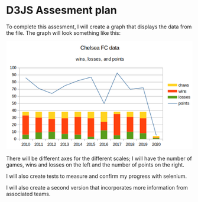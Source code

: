 # D3JS Assesment plan

To complete this assesment, I will create a graph that displays the data from the file.
The graph will look something like this:

![Chelsea FC data](Chelsea_FC_Data_draft.png)

There will be different axes for the different scales; I will have the number of games, wins and losses on the left and the number of points on the right.

I will also create tests to measure and confirm my progress with selenium.

I will also create a second version that incorporates more information from associated teams.